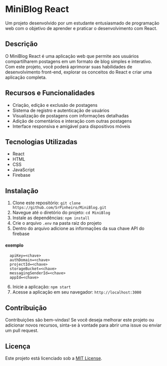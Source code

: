 # MiniBlog React

Um projeto desenvolvido por um estudante entusiasmado de programação web com o objetivo de aprender e praticar o desenvolvimento com React.

## Descrição

O MiniBlog React é uma aplicação web que permite aos usuários compartilharem postagens em um formato de blog simples e interativo. Com este projeto, você poderá aprimorar suas habilidades de desenvolvimento front-end, explorar os conceitos do React e criar uma aplicação completa.

## Recursos e Funcionalidades

- Criação, edição e exclusão de postagens
- Sistema de registro e autenticação de usuários
- Visualização de postagens com informações detalhadas
- Adição de comentários e interação com outras postagens
- Interface responsiva e amigável para dispositivos móveis

## Tecnologias Utilizadas

- React
- HTML
- CSS
- JavaScript
- Firebase

## Instalação

1. Clone este repositório: `git clone https://github.com/SrPinheiro/MiniBlog.git`
2. Navegue até o diretório do projeto: `cd MiniBlog`
3. Instale as dependências: `npm install`
4. Crie o arquivo `.env` na pasta raiz do projeto
5. Dentro do arquivo adicione as informações da sua chave API do firebase
  #### exemplo
      apiKey=<chave>
      authDomain=<chave>
      projectId=<chave>
      storageBucket=<chave>
      messagingSenderId=<chave>
      appId=<chave>
6. Inicie a aplicação: `npm start`
7. Acesse a aplicação em seu navegador: `http://localhost:3000`

## Contribuição

Contribuições são bem-vindas! Se você deseja melhorar este projeto ou adicionar novos recursos, sinta-se à vontade para abrir uma issue ou enviar um pull request.

## Licença

Este projeto está licenciado sob a [MIT License](https://github.com/SrPinheiro/MiniBlog/blob/main/LICENSE). 
